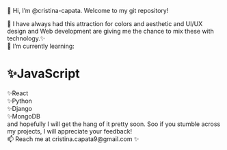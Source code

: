 👋 Hi, I’m @cristina-capata. Welcome to my git repository! <br>

👀 I have always had this attraction for colors and aesthetic and UI/UX design and Web development are giving me the chance to mix these with technology.✨ <br>
🌱 I’m currently learning: <br>
<h1> ✨JavaScript <br> </h1>
✨React <br>
✨Python <br>
✨Django <br>
✨MongoDB <br>
and hopefully I will get the hang of it pretty soon. Soo if you stumble across my projects, I will appreciate your feedback! <br>
📫 Reach me at cristina.capata9@gmail.com ✨

<!---
cristina-capata/cristina-capata is a ✨ special ✨ repository because its `README.md` (this file) appears on your GitHub profile.
You can click the Preview link to take a look at your changes.
--->
